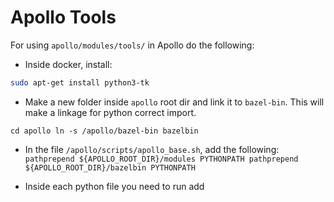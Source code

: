 # Apollo Tools

For using `apollo/modules/tools/` in Apollo do the following:

* Inside docker, install: 

```bash
sudo apt-get install python3-tk
```

* Make a new folder inside `apollo` root dir and link it to `bazel-bin`. This will make a linkage for python correct import.

`cd apollo
ln -s /apollo/bazel-bin bazelbin` 

* In the  file `/apollo/scripts/apollo_base.sh`, add the following:
` pathprepend ${APOLLO_ROOT_DIR}/modules PYTHONPATH
  pathprepend ${APOLLO_ROOT_DIR}/bazelbin PYTHONPATH`

* Inside each python file you need to run add

